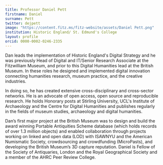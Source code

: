 ```yaml
---
title: Professor Daniel Pett
firstname: Daniel
surname: Pett
twitter: dejpett
image: "https://content.fitz.ms/fitz-website/assets/Daniel Pett.png"
institution: Historic England/ St. Edmund's College
layout: profile
orcid: 0000-0002-0246-2335
---
```

Dan leads the implementation of Historic England's Digital Strategy and he was previously 
Head of Digital and IT/Senior Research Associate at the Fitzwilliam Museum, and prior to this 
Digital Humanities lead at the British Museum. In these roles he designed
and implemented digital innovation connecting humanities research, museum practice,
and the creative industries. 

In doing so, he has created extensive cross-disciplinary
and cross-sector networks. He is an advocate of open access, open source and
reproducible research. He holds Honorary posts at Stirling  University, UCL's Institute of Archaeology
and the Centre for Digital Humanities and publishes regularly in the fields of
museum studies, archaeology and digital humanities.

Dan’s first major project at the British Museum was to design and build the award
winning Portable Antiquities Scheme database (which holds records of over 1.3 million objects)
and enabled collaboration through projects working on linked and open data (LOD)
with ISAWNYU and the American Numismatic Society, crowdsourcing and crowdfunding
(MicroPasts), and developing the British Museum’s 3D capture reputation. Daniel
is Fellow of the Society of Antiquaries, London and the Royal Geographical Society and 
a member of the AHRC Peer Review College.
